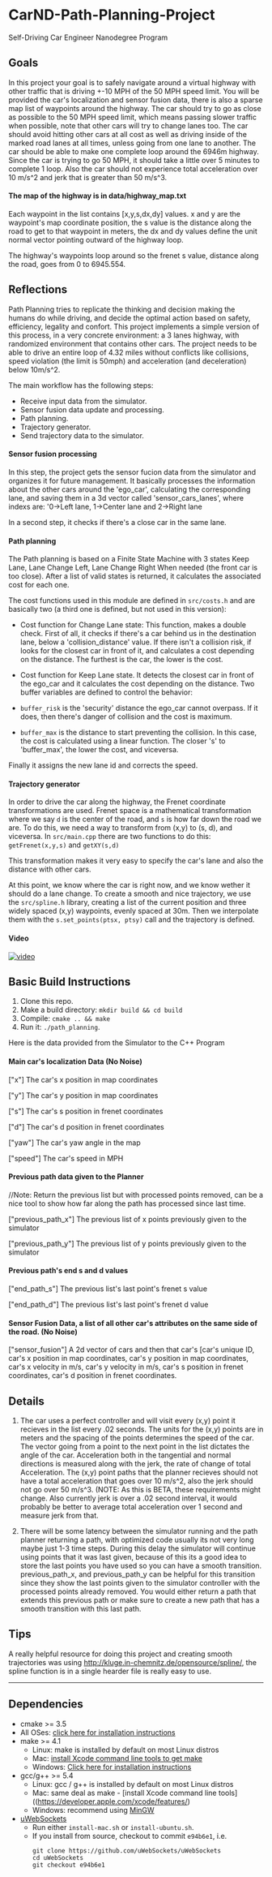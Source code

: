 # CarND-Path-Planning-Project
Self-Driving Car Engineer Nanodegree Program

## Goals
In this project your goal is to safely navigate around a virtual highway with other traffic that is driving +-10 MPH of the 50 MPH speed limit. You will be provided the car's localization and sensor fusion data, there is also a sparse map list of waypoints around the highway. The car should try to go as close as possible to the 50 MPH speed limit, which means passing slower traffic when possible, note that other cars will try to change lanes too. The car should avoid hitting other cars at all cost as well as driving inside of the marked road lanes at all times, unless going from one lane to another. The car should be able to make one complete loop around the 6946m highway. Since the car is trying to go 50 MPH, it should take a little over 5 minutes to complete 1 loop. Also the car should not experience total acceleration over 10 m/s^2 and jerk that is greater than 50 m/s^3.

#### The map of the highway is in data/highway_map.txt
Each waypoint in the list contains  [x,y,s,dx,dy] values. x and y are the waypoint's map coordinate position, the s value is the distance along the road to get to that waypoint in meters, the dx and dy values define the unit normal vector pointing outward of the highway loop.

The highway's waypoints loop around so the frenet s value, distance along the road, goes from 0 to 6945.554.


## Reflections

Path Planning tries to replicate the thinking and decision making the humans do while driving, and decide the optimal action based on safety, efficiency, legality and confort. This project implements a simple version of this process, in a very concrete environment: a 3 lanes highway, with randomized environment that contains other cars. The project needs to be able to drive an entire loop of 4.32 miles without conflicts like collisions, speed violation (the limit is 50mph) and acceleration (and deceleration) below 10m/s^2.

The main workflow has the following steps:

- Receive input data from the simulator.
- Sensor fusion data update and processing.
- Path planning.
- Trajectory generator.
- Send trajectory data to the simulator.

#### Sensor fusion processing

In this step, the project gets the sensor fucion data from the simulator and organizes it for future management. It basically processes the information about the other cars around the 'ego_car', calculating the corresponding lane, and saving them in a 3d vector called 'sensor_cars_lanes', where indexs are: '0->Left lane, 1->Center lane and 2->Right lane

In a second step, it checks if there's a close car in the same lane.

#### Path planning
The Path planning is based on a Finite State Machine with 3 states Keep Lane, Lane Change Left, Lane Change Right When needed (the front car is too close). After a list of valid states is returned, it calculates the associated cost for each one.

The cost functions used in this module are defined in `src/costs.h` and are basically two (a third one is defined, but not used in this version):

- Cost function for Change Lane state: This function, makes a double check. First of all, it checks if there's a car behind us in the destination lane, below a 'collision_distance' value. If there isn't a collision risk, if looks for the closest car in front of it, and calculates a cost depending on the distance. The furthest is the car, the lower is the cost.

- Cost function for Keep Lane state. It detects the closest car in front of the ego_car and it calculates the cost depending on the distance. Two buffer variables are defined to control the behavior:

 - `buffer_risk` is the 'security' distance the ego_car cannot overpass. If it does, then there's danger of collision and the cost is maximum.
 - `buffer_max` is the distance to start preventing the collision. In this case, the cost is calculated using a linear function. The closer 's' to 'buffer_max', the lower the cost, and viceversa.

Finally it assigns the new lane id and corrects the speed.

#### Trajectory generator

In order to drive the car along the highway, the Frenet coordinate transformations are used. Frenet space is a mathematical transformation where we say `d` is the center of the road, and `s` is how far down the road we are. To do this, we need a way to transform from (x,y) to (s, d), and viceversa. In `src/main.cpp` there are two functions to do this: `getFrenet(x,y,s)` and `getXY(s,d)`

This transformation makes it very easy to specify the car's lane and also the distance with other cars.

At this point, we know where the car is right now, and we know wether it should do a lane change. To create a smooth and nice trajectory, we use the `src/spline.h` library, creating a list of the current position and three widely spaced (x,y) waypoints, evenly spaced at 30m. Then we interpolate them with the `s.set_points(ptsx, ptsy)` call and the trajectory is defined.


#### Video

[![video](https://img.youtube.com/vi/UMHgZGJ24e8/0.jpg)](https://www.youtube.com/watch?v=UMHgZGJ24e8)


## Basic Build Instructions

1. Clone this repo.
2. Make a build directory: `mkdir build && cd build`
3. Compile: `cmake .. && make`
4. Run it: `./path_planning`.

Here is the data provided from the Simulator to the C++ Program

#### Main car's localization Data (No Noise)

["x"] The car's x position in map coordinates

["y"] The car's y position in map coordinates

["s"] The car's s position in frenet coordinates

["d"] The car's d position in frenet coordinates

["yaw"] The car's yaw angle in the map

["speed"] The car's speed in MPH

#### Previous path data given to the Planner

//Note: Return the previous list but with processed points removed, can be a nice tool to show how far along
the path has processed since last time.

["previous_path_x"] The previous list of x points previously given to the simulator

["previous_path_y"] The previous list of y points previously given to the simulator

#### Previous path's end s and d values

["end_path_s"] The previous list's last point's frenet s value

["end_path_d"] The previous list's last point's frenet d value

#### Sensor Fusion Data, a list of all other car's attributes on the same side of the road. (No Noise)

["sensor_fusion"] A 2d vector of cars and then that car's [car's unique ID, car's x position in map coordinates, car's y position in map coordinates, car's x velocity in m/s, car's y velocity in m/s, car's s position in frenet coordinates, car's d position in frenet coordinates.

## Details

1. The car uses a perfect controller and will visit every (x,y) point it recieves in the list every .02 seconds. The units for the (x,y) points are in meters and the spacing of the points determines the speed of the car. The vector going from a point to the next point in the list dictates the angle of the car. Acceleration both in the tangential and normal directions is measured along with the jerk, the rate of change of total Acceleration. The (x,y) point paths that the planner recieves should not have a total acceleration that goes over 10 m/s^2, also the jerk should not go over 50 m/s^3. (NOTE: As this is BETA, these requirements might change. Also currently jerk is over a .02 second interval, it would probably be better to average total acceleration over 1 second and measure jerk from that.

2. There will be some latency between the simulator running and the path planner returning a path, with optimized code usually its not very long maybe just 1-3 time steps. During this delay the simulator will continue using points that it was last given, because of this its a good idea to store the last points you have used so you can have a smooth transition. previous_path_x, and previous_path_y can be helpful for this transition since they show the last points given to the simulator controller with the processed points already removed. You would either return a path that extends this previous path or make sure to create a new path that has a smooth transition with this last path.

## Tips

A really helpful resource for doing this project and creating smooth trajectories was using http://kluge.in-chemnitz.de/opensource/spline/, the spline function is in a single hearder file is really easy to use.

---

## Dependencies

* cmake >= 3.5
 * All OSes: [click here for installation instructions](https://cmake.org/install/)
* make >= 4.1
  * Linux: make is installed by default on most Linux distros
  * Mac: [install Xcode command line tools to get make](https://developer.apple.com/xcode/features/)
  * Windows: [Click here for installation instructions](http://gnuwin32.sourceforge.net/packages/make.htm)
* gcc/g++ >= 5.4
  * Linux: gcc / g++ is installed by default on most Linux distros
  * Mac: same deal as make - [install Xcode command line tools]((https://developer.apple.com/xcode/features/)
  * Windows: recommend using [MinGW](http://www.mingw.org/)
* [uWebSockets](https://github.com/uWebSockets/uWebSockets)
  * Run either `install-mac.sh` or `install-ubuntu.sh`.
  * If you install from source, checkout to commit `e94b6e1`, i.e.
    ```
    git clone https://github.com/uWebSockets/uWebSockets
    cd uWebSockets
    git checkout e94b6e1
    ```
